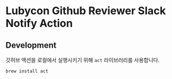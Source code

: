 # Lubycon Github Reviewer Slack Notify Action

## Development

깃허브 액션을 로컬에서 실행시키기 위해 `act` 라이브러리를 사용합니다.

```bash
brew install act
```
